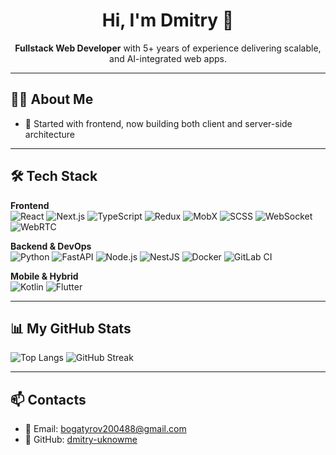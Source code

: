 <h1 align="center">Hi, I'm Dmitry 👋</h1>

<p align="center">
  <strong>Fullstack Web Developer</strong> with 5+ years of experience delivering scalable, and AI-integrated web apps.
</p>

---

## 🧑‍💻 About Me

- 🔹 Started with frontend, now building both client and server-side architecture  

---

## 🛠️ Tech Stack

**Frontend**  
![React](https://img.shields.io/badge/-React-61DAFB?logo=react&logoColor=black&style=flat-square)
![Next.js](https://img.shields.io/badge/-Next.js-000000?logo=next.js&logoColor=white&style=flat-square)
![TypeScript](https://img.shields.io/badge/-TypeScript-3178C6?logo=typescript&logoColor=white&style=flat-square)
![Redux](https://img.shields.io/badge/-Redux-764ABC?logo=redux&logoColor=white&style=flat-square)
![MobX](https://img.shields.io/badge/-MobX-FF9955?logo=mobx&logoColor=white&style=flat-square)
![SCSS](https://img.shields.io/badge/-SCSS-CC6699?logo=sass&logoColor=white&style=flat-square)
![WebSocket](https://img.shields.io/badge/-WebSocket-444?style=flat-square)
![WebRTC](https://img.shields.io/badge/-WebRTC-0088CC?logo=webrtc&logoColor=white&style=flat-square)

**Backend & DevOps**  
![Python](https://img.shields.io/badge/-Python-3776AB?logo=python&logoColor=white&style=flat-square)
![FastAPI](https://img.shields.io/badge/-FastAPI-009688?logo=fastapi&logoColor=white&style=flat-square)
![Node.js](https://img.shields.io/badge/-Node.js-339933?logo=node.js&logoColor=white&style=flat-square)
![NestJS](https://img.shields.io/badge/-NestJS-E0234E?logo=nestjs&logoColor=white&style=flat-square)
![Docker](https://img.shields.io/badge/-Docker-2496ED?logo=docker&logoColor=white&style=flat-square)
![GitLab CI](https://img.shields.io/badge/-GitLab%20CI-FC6D26?logo=gitlab&logoColor=white&style=flat-square)

**Mobile & Hybrid**  
![Kotlin](https://img.shields.io/badge/-Kotlin-7F52FF?logo=kotlin&logoColor=white&style=flat-square)
![Flutter](https://img.shields.io/badge/-Flutter-02569B?logo=flutter&logoColor=white&style=flat-square)

---

## 📊 My GitHub Stats

![Top Langs](https://github-readme-stats.vercel.app/api/top-langs/?username=dmitry-uknowme&layout=compact&langs_count=8)
![GitHub Streak](https://streak-stats.demolab.com?user=dmitry-uknowme)

---

## 📫 Contacts

- 📧 Email: [bogatyrov200488@gmail.com](mailto:bogatyrov200488@gmail.com)  
- 💼 GitHub: [dmitry-uknowme](https://github.com/dmitry-uknowme)

